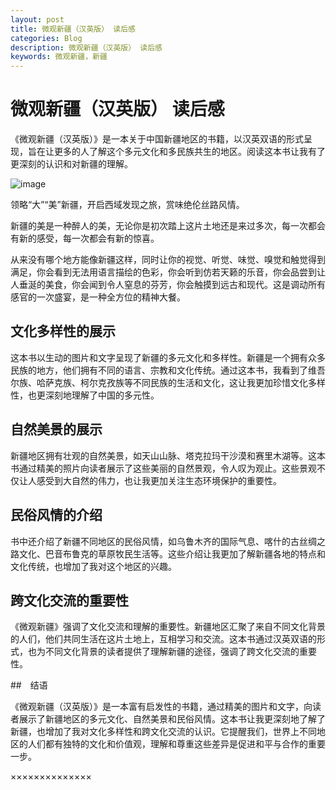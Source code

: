 ```yaml
---
layout: post
title: 微观新疆（汉英版） 读后感
categories: Blog
description: 微观新疆（汉英版） 读后感
keywords: 微观新疆，新疆
---
```


# 微观新疆（汉英版） 读后感

《微观新疆（汉英版）》是一本关于中国新疆地区的书籍，以汉英双语的形式呈现，旨在让更多的人了解这个多元文化和多民族共生的地区。阅读这本书让我有了更深刻的认识和对新疆的理解。

![image](https://github.com/weakchen007/aiwv.github.io/assets/58799395/6f2d495f-0f92-48d5-831b-4e49edb09ef9)

领略“大”“美”新疆，开启西域发现之旅，赏味绝伦丝路风情。

新疆的美是一种醉人的美，无论你是初次踏上这片土地还是来过多次，每一次都会有新的感受，每一次都会有新的惊喜。

从来没有哪个地方能像新疆这样，同时让你的视觉、听觉、味觉、嗅觉和触觉得到满足，你会看到无法用语言描绘的色彩，你会听到仿若天籁的乐音，你会品尝到让人垂涎的美食，你会闻到令人窒息的芬芳，你会触摸到远古和现代。这是调动所有感官的一次盛宴，是一种全方位的精神大餐。

## 文化多样性的展示

这本书以生动的图片和文字呈现了新疆的多元文化和多样性。新疆是一个拥有众多民族的地方，他们拥有不同的语言、宗教和文化传统。通过这本书，我看到了维吾尔族、哈萨克族、柯尔克孜族等不同民族的生活和文化，这让我更加珍惜文化多样性，也更深刻地理解了中国的多元性。

## 自然美景的展示

新疆地区拥有壮观的自然美景，如天山山脉、塔克拉玛干沙漠和赛里木湖等。这本书通过精美的照片向读者展示了这些美丽的自然景观，令人叹为观止。这些景观不仅让人感受到大自然的伟力，也让我更加关注生态环境保护的重要性。

## 民俗风情的介绍

书中还介绍了新疆不同地区的民俗风情，如乌鲁木齐的国际气息、喀什的古丝绸之路文化、巴音布鲁克的草原牧民生活等。这些介绍让我更加了解新疆各地的特点和文化传统，也增加了我对这个地区的兴趣。

## 跨文化交流的重要性

《微观新疆》强调了文化交流和理解的重要性。新疆地区汇聚了来自不同文化背景的人们，他们共同生活在这片土地上，互相学习和交流。这本书通过汉英双语的形式，也为不同文化背景的读者提供了理解新疆的途径，强调了跨文化交流的重要性。

##　结语

《微观新疆（汉英版）》是一本富有启发性的书籍，通过精美的图片和文字，向读者展示了新疆地区的多元文化、自然美景和民俗风情。这本书让我更深刻地了解了新疆，也增加了我对文化多样性和跨文化交流的认识。它提醒我们，世界上不同地区的人们都有独特的文化和价值观，理解和尊重这些差异是促进和平与合作的重要一步。

××××××××××××××

